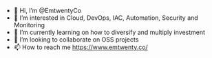 - 👋 Hi, I’m @EmtwentyCo
- 👀 I’m interested in Cloud, DevOps, IAC, Automation, Security and Monitoring
- 🌱 I’m currently learning on how to diversify and multiply investment
- 💞️ I’m looking to collaborate on OSS projects
- 📫 How to reach me https://www.emtwenty.co/

<!---
Emtwenty-Co/Emtwenty-Co is a ✨ special ✨ repository because its `README.md` (this file) appears on your GitHub profile.
You can click the Preview link to take a look at your changes.
--->
